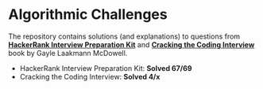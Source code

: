# Algorithmic Challenges  
The repository contains solutions (and explanations) to questions from  
[**HackerRank Interview Preparation Kit**](https://www.hackerrank.com/interview/interview-preparation-kit) 
and [**Cracking the Coding Interview**](https://github.com/alxerg/Books-1/blob/master/Cracking%20the%20Coding%20Interview%2C%206th%20Edition%20189%20Programming%20Questions%20and%20Solutions.pdf)  
book by Gayle Laakmann McDowell.  
  
- HackerRank Interview Preparation Kit: **Solved 67/69**
- Cracking the Coding Interview: **Solved 4/x**
